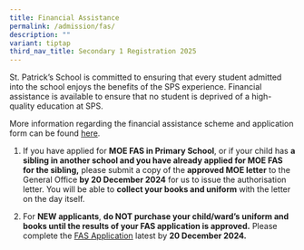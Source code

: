 ```yaml
---
title: Financial Assistance
permalink: /admission/fas/
description: ""
variant: tiptap
third_nav_title: Secondary 1 Registration 2025
---
```

<p>St. Patrick’s School is committed to ensuring that every student admitted
into the school enjoys the benefits of the SPS experience. Financial assistance
is available to ensure that no student is deprived of a high-quality education
at SPS.</p>
<p>More information regarding the financial assistance scheme&nbsp;and application
form can be found <a href="https://www.moe.gov.sg/financial-matters/financial-assistance" rel="noopener noreferrer nofollow" target="_blank">here</a>.</p>
<ol data-tight="true" class="tight">
<li>
<p>If you have applied for <strong>MOE FAS in Primary School</strong>, or
if your child has <strong>a sibling in another school and you have already applied for MOE FAS for the sibling,</strong> please
submit a copy of the <strong>approved MOE letter</strong> to the General
Office <strong>by 20 December 2024</strong> for us to issue the authorisation
letter. You will be able to <strong>collect your books and uniform</strong> with
the letter on the day itself.</p>
</li>
<li>
<p>For <strong>NEW applicants</strong>, <strong>do NOT purchase your child/ward’s uniform and books until the results of your FAS application is approved.</strong> Please
complete the <a href="https://go.gov.sg/moe-efas" rel="noopener nofollow" target="_blank">FAS Application</a> latest
by <strong>20 December 2024.</strong>
</p>
</li>
</ol>
<p></p>
